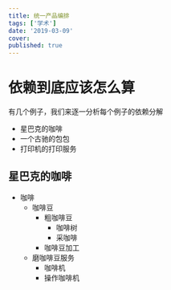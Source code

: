 ```yaml
---
title: 统一产品编排
tags: ['学术']
date: '2019-03-09'
cover:
published: true
---
```


# 依赖到底应该怎么算

有几个例子，我们来逐一分析每个例子的依赖分解

- 星巴克的咖啡
- 一个古驰的包包
- 打印机的打印服务

## 星巴克的咖啡

- 咖啡
  - 咖啡豆
    - 粗咖啡豆
      - 咖啡树
      - 采咖啡
    - 咖啡豆加工
  - 磨咖啡豆服务
    - 咖啡机
    - 操作咖啡机
